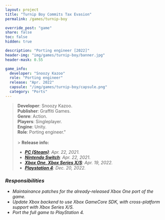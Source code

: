 ```yaml
---
layout: project
title: "Turnip Boy Commits Tax Evasion"
permalink: /games/turnip-boy

override_post: "game"
share: false
toc: false
hidden: true

description: "Porting engineer [2022]"
header-img: "img/games/turnip-boy/banner.jpg"
header-mask: 0.55

game_info:
  developer: "Snoozy Kazoo"
  role: "Porting engineer"
  release: "Apr. 2022"
  capsule: "/img/games/turnip-boy/capsule.png"
  category: "Ports"
---
```


>**Developer**: Snoozy Kazoo.<br>
>**Publisher**: Graffiti Games.<br>
>**Genre**: Action.<br>
>**Players**: Singleplayer.<br>
>**Engine**: Unity.<br>
>**Role**: Porting engineer."<br>
><br>>
>**Release info:**
>- [<i class='fab fa-steam'/> **PC (Steam)**](https://store.steampowered.com/app/1205450/Turnip_Boy_Commits_Tax_Evasion/): Apr. 22, 2021.
>- [<i class='fa fa-gamepad'/> **Nintendo Switch**](https://www.nintendo.es/Juegos/Programas-descargables-Nintendo-Switch/Turnip-Boy-Commits-Tax-Evasion-1953004.html): Apr. 22, 2021.
>- [<i class='fab fa-xbox'/> **Xbox One, Xbox Series X/S**](https://www.xbox.com/en-US/games/store/turnip-boy-commits-tax-evasion/9n0t8v0r7mbc): Apr. 19, 2022.
>- [<i class='fab fa-playstation'/> **Playstation 4**](https://store.playstation.com/es-es/product/EP4955-CUSA35834_00-4752992942483318): Dec. 20, 2022.

### Responsibilities
 
 - Maintainance patches for the already-released Xbox One port of the game.
 - Update Xbox backend to use Xbox GameCore SDK, with cross-platform support with Xbox Series X/S.
 - Port the full game to PlayStation 4.
